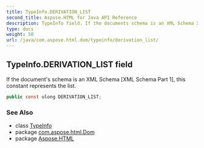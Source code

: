 ```yaml
---
title: TypeInfo.DERIVATION_LIST
second_title: Aspose.HTML for Java API Reference
description: TypeInfo field. If the documents schema is an XML Schema XML Schema Part 1 this constant represents the list
type: docs
weight: 50
url: /java/com.aspose.html.dom/typeinfo/derivation_list/
---
```

## TypeInfo.DERIVATION_LIST field

If the document's schema is an XML Schema [XML Schema Part 1], this constant represents the list.

```java
public const ulong DERIVATION_LIST;
```

### See Also

* class [TypeInfo](../)
* package [com.aspose.html.Dom](../../typeinfo/)
* package [Aspose.HTML](../../../)
